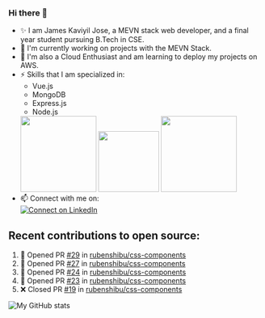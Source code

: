 ### Hi there 👋

<!--
**jamesjose03/jamesjose03** is a ✨ _special_ ✨ repository because its `README.md` (this file) appears on your GitHub profile.

Here are some ideas to get you started:

- 🔭 I’m currently working on ...
- 🌱 I’m currently learning ...
- 👯 I’m looking to collaborate on ...
- 🤔 I’m looking for help with ...
- 💬 Ask me about ...
- 📫 How to reach me: ...
- 😄 Pronouns: ...
- ⚡ Fun fact: ...
-->
- ✨ I am James Kaviyil Jose, a MEVN stack web developer, and a final year student pursuing B.Tech in CSE.
- 🔭 I'm currently working on projects with the MEVN Stack.
- 🌱 I'm also a Cloud Enthusiast and am learning to deploy my projects on AWS.
- ⚡ Skills that I am specialized in: 
  - Vue.js 
  - MongoDB
  - Express.js
  - Node.js
  <img src="https://madewithnetwork.ams3.cdn.digitaloceanspaces.com/spatie-space-production/4952/mevn-cli.jpg" width="150">
  <img src="https://seeklogo.com/images/A/amazon-web-services-aws-logo-6C2E3DCD3E-seeklogo.com.png" width="120">
  <img src="https://cloud.google.com/images/velostrata/cloud-lockup-logo.png" width="150">
- 📫 Connect with me on:  
[![Connect on LinkedIn](https://img.shields.io/badge/--linkedin?label=LinkedIn&logo=LinkedIn&style=social)](https://www.linkedin.com/in/jamesjose03)

## Recent contributions to open source:
<!--START_SECTION:activity-->
1. 💪 Opened PR [#29](https://github.com/rubenshibu/css-components/pull/29) in [rubenshibu/css-components](https://github.com/rubenshibu/css-components)
2. 💪 Opened PR [#27](https://github.com/rubenshibu/css-components/pull/27) in [rubenshibu/css-components](https://github.com/rubenshibu/css-components)
3. 💪 Opened PR [#24](https://github.com/rubenshibu/css-components/pull/24) in [rubenshibu/css-components](https://github.com/rubenshibu/css-components)
4. 💪 Opened PR [#23](https://github.com/rubenshibu/css-components/pull/23) in [rubenshibu/css-components](https://github.com/rubenshibu/css-components)
5. ❌ Closed PR [#19](https://github.com/rubenshibu/css-components/pull/19) in [rubenshibu/css-components](https://github.com/rubenshibu/css-components)
<!--END_SECTION:activity-->

![My GitHub stats](https://github-readme-stats.vercel.app/api?username=jamesjose03&show_icons=true&hide_border=true)
